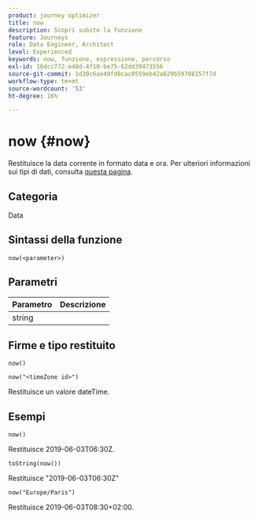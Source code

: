 ```yaml
---
product: journey optimizer
title: now
description: Scopri subito la funzione
feature: Journeys
role: Data Engineer, Architect
level: Experienced
keywords: now, funzione, espressione, percorso
exl-id: 16dcc772-e48d-4f10-be75-62dd39473556
source-git-commit: 1d30c6ae49fd0cac0559eb42a629b59708157f7d
workflow-type: tm+mt
source-wordcount: '53'
ht-degree: 16%

---
```


# now {#now}

Restituisce la data corrente in formato data e ora. Per ulteriori informazioni sui tipi di dati, consulta [questa pagina](../expression/data-types.md).

## Categoria

Data

## Sintassi della funzione

`now(<parameter>)`

## Parametri

| Parametro | Descrizione |
|--- |--- |
| string |  |

## Firme e tipo restituito

`now()`

`now("<timeZone id>")`

Restituisce un valore dateTime.

## Esempi

`now()`

Restituisce 2019-06-03T06:30Z.

`toString(now())`

Restituisce &quot;2019-06-03T06:30Z&quot;

`now("Europe/Paris")`

Restituisce 2019-06-03T08:30+02:00.

